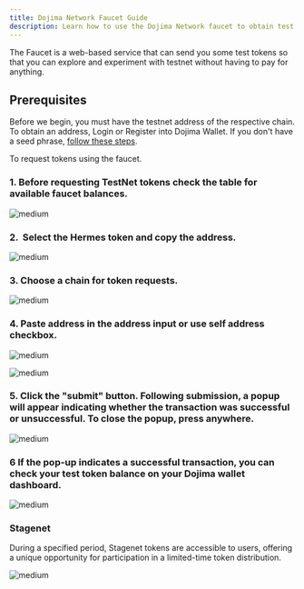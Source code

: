 ```yaml
---
title: Dojima Network Faucet Guide
description: Learn how to use the Dojima Network faucet to obtain test tokens for development and testing.
---
```


The Faucet is a web-based service that can send you some test tokens so that you can explore and experiment with testnet without having to pay for anything.

## Prerequisites

Before we begin, you must have the testnet address of the respective chain. To obtain an address, Login or Register into Dojima Wallet. If you don't have a seed phrase, [follow these steps](../tools/wallet/index.md).

To request tokens using the faucet.

### **1**. Before requesting TestNet tokens check the table for available faucet balances. 

![medium](https://storage.googleapis.com/dojima_docs/faucet/faucet-table.png)

### **2**.  Select the Hermes token and copy the address.

![medium](https://storage.googleapis.com/dojima_docs/faucet/copy-address.png)

### **3**. Choose a chain for token requests.

![medium](https://storage.googleapis.com/dojima_docs/faucet/choose-chain.png)

### **4**. Paste address in the address input or use self address checkbox.

![medium](https://storage.googleapis.com/dojima_docs/faucet/paste-add.png)

![medium](https://storage.googleapis.com/dojima_docs/faucet/entered-add.png)

### **5**. Click the "submit" button. Following submission, a popup will appear indicating whether the transaction was successful or unsuccessful. To close the popup, press anywhere. 

![medium](https://storage.googleapis.com/dojima_docs/faucet/transfer-status.png)

### **6** If the pop-up indicates a successful transaction, you can check your test token balance on your Dojima wallet dashboard.

![medium](https://storage.googleapis.com/dojima_docs/faucet/balance.png)

### Stagenet

During a specified period, Stagenet tokens are accessible to users, offering a unique opportunity for participation in a limited-time token distribution.

![medium](https://storage.googleapis.com/dojima_docs/faucet/stage-net.png)
